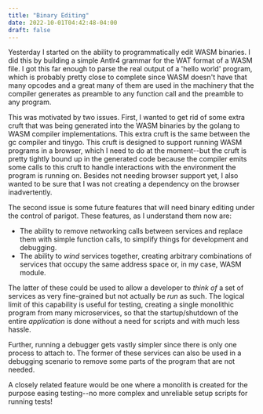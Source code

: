 ```yaml
---
title: "Binary Editing"
date: 2022-10-01T04:42:48-04:00
draft: false
---
```


Yesterday I started on the ability to programmatically edit WASM binaries.  I did this by
building a simple Antlr4 grammar for the WAT format of a WASM file.  I got this far enough
to parse the real output of a 'hello world' program, which is probably pretty close to 
complete since WASM doesn't have that many opcodes and a great many of them are used in
the machinery that the compiler generates as preamble to any function call and the 
preamble to any program.

This was motivated by two issues.  First, I wanted to get rid of some extra cruft that
was being generated into the WASM binaries by the golang to WASM compiler implementations. 
This extra  cruft is the same between the gc compiler and tinygo.  This cruft is designed
to support running WASM programs in a browser, which I need to do at the moment--but the cruft
is pretty tightly bound up in the generated code because the compiler emits some calls to this
cruft to handle interactions with the environment the program is running on.  Besides not
needing browser support yet, I also wanted to be sure that I was not creating a dependency
on the browser inadvertently.  

The second issue is some future features that will need binary editing under the control
of parigot. These features, as I understand them now are:

* The ability to remove networking calls between services and replace them with simple
function calls, to simplify things for development and debugging.
* The ability to *wind* services together, creating arbitrary combinations of services
that occupy the same address space or, in my case, WASM module. 
  
The latter of these could be used to allow a developer to _think of_ a set of services as
very fine-grained but not actually be _run_ as such.  The logical limit of this capability
is useful for testing, creating a single monolithic program from many microservices, so 
that the startup/shutdown of the entire _application_ is done without a need for scripts and with much less hassle.  

Further, running a debugger gets vastly simpler since there is only one process to attach to.
The former of these services can also be used in a debugging scenario to remove some parts 
of the program that are not needed.

A closely related feature would be one where a monolith is created for the purpose easing
testing--no more complex and unreliable setup scripts for running tests!



